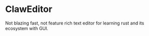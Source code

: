 # ClawEditor

Not blazing fast, not feature rich text editor for learning rust and its ecosystem with GUI.

